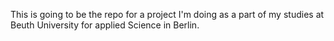 This is going to be the repo for a project I'm doing as a part of my studies at Beuth University for applied Science in Berlin.
